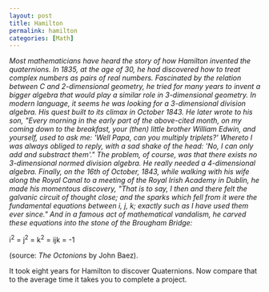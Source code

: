 ```yaml
--- 
layout: post
title: Hamilton 
permalink: hamilton
categories: [Math]
---
```


*Most mathematicians have heard the story of how Hamilton 
invented the quaternions. In 1835, at the age of 30, he had discovered 
how to treat complex numbers as pairs of real numbers. Fascinated by the 
relation between C and 2-dimensional geometry, he tried for many years 
to invent a bigger algebra that would play a similar role in
3-dimensional geometry. In modern language, it seems he was looking for
a 3-dimensional division algebra. His quest built to its climax in
October 1843. He later wrote to his son, "Every morning in the early
part of the above-cited month, on my coming down to the breakfast, your
(then) little brother William Edwin, and yourself, used to ask me: 'Well
Papa, can you multiply triplets?' Whereto I was always obliged to reply,
with a sad shake of the head: 'No, I can only add and substract them'."
The problem, of course, was that there exists no 3-dimensional normed
division algebra. He really needed a 4-dimensional algebra.
Finally, on the 16th of October, 1843, while walking with his wife along
the Royal Canal to a meeting of the Royal Irish Academy in Dublin, he
made his momentous discovery, "That is to say, I then and there felt the
galvanic circuit of thought close; and the sparks which fell from it
were the fundamental equations between i, j, k; exactly such as I have
used them ever since." And in a famous act of mathematical vandalism, he
carved these equations into the stone of the Brougham Bridge:*

i<sup>2</sup> = j<sup>2</sup> = k<sup>2</sup> = ijk = -1

(source: *The Octonions* by John Baez).

It took eight years for Hamilton to discover Quaternions. Now
compare that to the average time it takes you to complete a
project.

